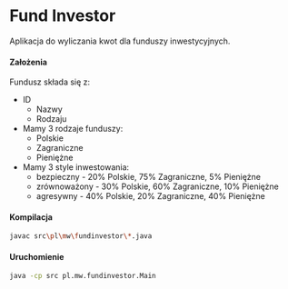 # Fund Investor
Aplikacja do wyliczania kwot dla funduszy inwestycyjnych.

#### Założenia
Fundusz składa się z:
- ID
    - Nazwy
    - Rodzaju
- Mamy 3 rodzaje funduszy:
    - Polskie
    - Zagraniczne
    - Pieniężne
- Mamy 3 style inwestowania:
    - bezpieczny - 20% Polskie, 75% Zagraniczne, 5% Pieniężne
    - zrównoważony - 30% Polskie, 60% Zagraniczne, 10% Pieniężne
    - agresywny - 40% Polskie, 20% Zagraniczne, 40% Pieniężne

#### Kompilacja
```sh
javac src\pl\mw\fundinvestor\*.java
```
#### Uruchomienie
```sh
java -cp src pl.mw.fundinvestor.Main
```